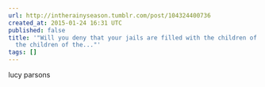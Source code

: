 ```yaml
---
url: http://intherainyseason.tumblr.com/post/104324400736
created_at: 2015-01-24 16:31 UTC
published: false
title: '"Will you deny that your jails are filled with the children of the poor, not
  the children of the..."'
tags: []
---
```


lucy parsons
